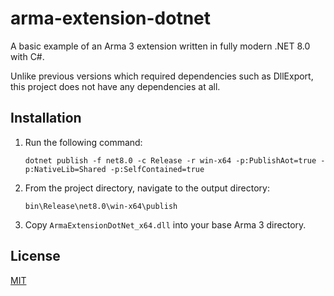 # arma-extension-dotnet

A basic example of an Arma 3 extension written in fully modern .NET 8.0 with C#.

Unlike previous versions which required dependencies such as DllExport, this project does not have any dependencies at all.

## Installation

1. Run the following command:
    ```
    dotnet publish -f net8.0 -c Release -r win-x64 -p:PublishAot=true -p:NativeLib=Shared -p:SelfContained=true
    ```

2. From the project directory, navigate to the output directory:
    ```
    bin\Release\net8.0\win-x64\publish
    ```

3. Copy `ArmaExtensionDotNet_x64.dll` into your base Arma 3 directory.

## License

[MIT](https://choosealicense.com/licenses/mit/)
